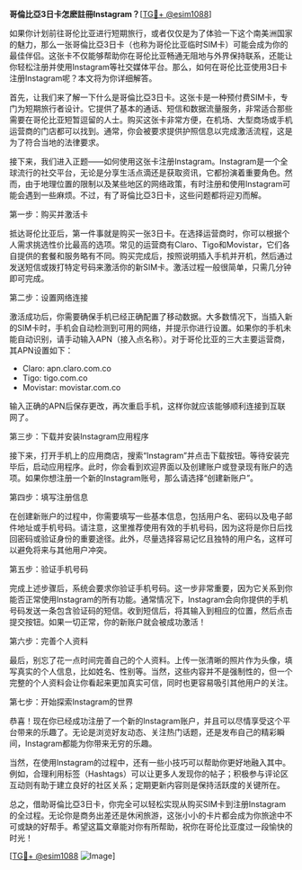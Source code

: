**哥倫比亞3日卡怎麽註冊Instagram？**[[TG💪+ @esim1088](https://t.me/s/esim1088)]

如果你计划前往哥伦比亚进行短期旅行，或者仅仅是为了体验一下这个南美洲国家的魅力，那么一张哥倫比亞3日卡（也称为哥伦比亚临时SIM卡）可能会成为你的最佳伴侣。这张卡不仅能够帮助你在哥伦比亚畅通无阻地与外界保持联系，还能让你轻松注册并使用Instagram等社交媒体平台。那么，如何在哥伦比亚使用3日卡注册Instagram呢？本文将为你详细解答。

首先，让我们来了解一下什么是哥倫比亞3日卡。这张卡是一种预付费SIM卡，专门为短期旅行者设计。它提供了基本的通话、短信和数据流量服务，非常适合那些需要在哥伦比亚短暂逗留的人士。购买这张卡非常方便，在机场、大型商场或手机运营商的门店都可以找到。通常，你会被要求提供护照信息以完成激活流程，这是为了符合当地的法律要求。

接下来，我们进入正题——如何使用这张卡注册Instagram。Instagram是一个全球流行的社交平台，无论是分享生活点滴还是获取资讯，它都扮演着重要角色。然而，由于地理位置的限制以及某些地区的网络政策，有时注册和使用Instagram可能会遇到一些麻烦。不过，有了哥倫比亞3日卡，这些问题都将迎刃而解。

第一步：购买并激活卡

抵达哥伦比亚后，第一件事就是购买一张3日卡。在选择运营商时，你可以根据个人需求挑选性价比最高的选项。常见的运营商有Claro、Tigo和Movistar，它们各自提供的套餐和服务略有不同。购买完成后，按照说明插入手机并开机，然后通过发送短信或拨打特定号码来激活你的新SIM卡。激活过程一般很简单，只需几分钟即可完成。

第二步：设置网络连接

激活成功后，你需要确保手机已经正确配置了移动数据。大多数情况下，当插入新的SIM卡时，手机会自动检测到可用的网络，并提示你进行设置。如果你的手机未能自动识别，请手动输入APN（接入点名称）。对于哥伦比亚的三大主要运营商，其APN设置如下：

- Claro: apn.claro.com.co
- Tigo: tigo.com.co
- Movistar: movistar.com.co

输入正确的APN后保存更改，再次重启手机，这样你就应该能够顺利连接到互联网了。

第三步：下载并安装Instagram应用程序

接下来，打开手机上的应用商店，搜索“Instagram”并点击下载按钮。等待安装完毕后，启动应用程序。此时，你会看到欢迎界面以及创建账户或登录现有账户的选项。如果你想注册一个新的Instagram账号，那么请选择“创建新账户”。

第四步：填写注册信息

在创建新账户的过程中，你需要填写一些基本信息，包括用户名、密码以及电子邮件地址或手机号码。请注意，这里推荐使用有效的手机号码，因为这将是你日后找回密码或验证身份的重要途径。此外，尽量选择容易记忆且独特的用户名，这样可以避免将来与其他用户冲突。

第五步：验证手机号码

完成上述步骤后，系统会要求你验证手机号码。这一步非常重要，因为它关系到你能否正常使用Instagram的所有功能。通常情况下，Instagram会向你提供的手机号码发送一条包含验证码的短信。收到短信后，将其输入到相应的位置，然后点击提交按钮。如果一切正常，你的新账户就会被成功激活！

第六步：完善个人资料

最后，别忘了花一点时间完善自己的个人资料。上传一张清晰的照片作为头像，填写真实的个人信息，比如姓名、性别等。当然，这些内容并不是强制性的，但一个完整的个人资料会让你看起来更加真实可信，同时也更容易吸引其他用户的关注。

第七步：开始探索Instagram的世界

恭喜！现在你已经成功注册了一个新的Instagram账户，并且可以尽情享受这个平台带来的乐趣了。无论是浏览好友动态、关注热门话题，还是发布自己的精彩瞬间，Instagram都能为你带来无穷的乐趣。

当然，在使用Instagram的过程中，还有一些小技巧可以帮助你更好地融入其中。例如，合理利用标签（Hashtags）可以让更多人发现你的帖子；积极参与评论区互动则有助于建立良好的社区关系；定期更新内容则是保持活跃度的关键所在。

总之，借助哥倫比亞3日卡，你完全可以轻松实现从购买SIM卡到注册Instagram的全过程。无论你是商务出差还是休闲旅游，这张小小的卡片都会成为你旅途中不可或缺的好帮手。希望这篇文章能对你有所帮助，祝你在哥伦比亚度过一段愉快的时光！

[[TG💪+ @esim1088](https://t.me/s/esim1088) ![Image](https://i.postimg.cc/4NQfJmqS/Snipaste-2025-05-13-00-14-12.png)]